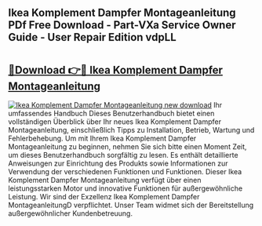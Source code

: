 ## Ikea Komplement Dampfer Montageanleitung PDf Free Download - Part-VXa Service Owner Guide - User Repair Edition vdpLL

# <h2><a href="http://df74cc.blite.top/?on=Ikea+Komplement+Dampfer+Montageanleitung">🔗Download 👉🔴 Ikea Komplement Dampfer Montageanleitung</a></h2>

[![Ikea Komplement Dampfer Montageanleitung new download](https://i.imgur.com/lujVjoI.png)](http://df74cc.blite.top/?on=Ikea+Komplement+Dampfer+Montageanleitung)
Ihr umfassendes Handbuch Dieses Benutzerhandbuch bietet einen vollständigen Überblick über Ihr neues Ikea Komplement Dampfer Montageanleitung, einschließlich Tipps zu Installation, Betrieb, Wartung und Fehlerbehebung. Um mit Ihrem Ikea Komplement Dampfer Montageanleitung zu beginnen, nehmen Sie sich bitte einen Moment Zeit, um dieses Benutzerhandbuch sorgfältig zu lesen. Es enthält detaillierte Anweisungen zur Einrichtung des Produkts sowie Informationen zur Verwendung der verschiedenen Funktionen und Funktionen. Dieser Ikea Komplement Dampfer Montageanleitung verfügt über einen leistungsstarken Motor und innovative Funktionen für außergewöhnliche Leistung. Wir sind der Exzellenz Ikea Komplement Dampfer MontageanleitungD verpflichtet. Unser Team widmet sich der Bereitstellung außergewöhnlicher Kundenbetreuung.
